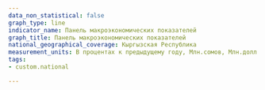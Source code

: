```yaml
---
data_non_statistical: false
graph_type: line
indicator_name: Панель макроэкономических показателей
graph_title: Панель макроэкономических показателей
national_geographical_coverage: Кыргызская Республика
measurement_units: В процентах к предыдущему году, Млн.сомов, Млн.долл.США
tags:
- custom.national

---
```

